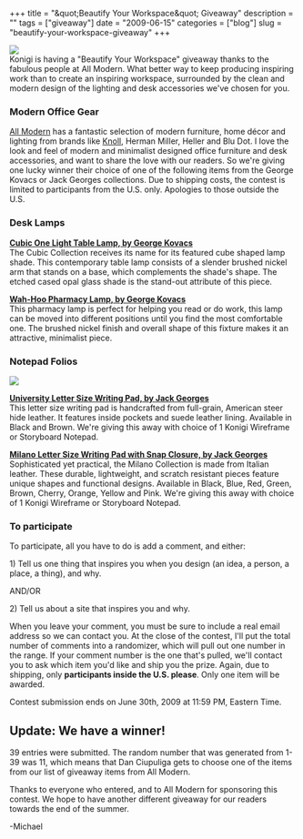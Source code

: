 +++
title = "&amp;quot;Beautify Your Workspace&amp;quot; Giveaway"
description = ""
tags = ["giveaway"]
date = "2009-06-15"
categories = ["blog"]
slug = "beautify-your-workspace-giveaway"
+++



  <div class="notebook-screenshot"><img src="http://media.konigi.com/notebook/allmodern-1.jpg" class="notebook-image" /></div><div class="dek">Konigi is having a "Beautify Your Workspace" giveaway thanks to the fabulous people at All Modern. What better way to keep producing inspiring work than to create an inspiring workspace, surrounded by the clean and modern design of the lighting and desk accessories we've chosen for you.</div>
<h3>Modern Office Gear</h3>
<p><a href="http://www.allmodern.com/">All Modern</a> has a fantastic selection of modern furniture, home décor and lighting from brands like <a href="http://www.allmodern.com/Knoll-%AE-C61166.html">Knoll</a>, Herman Miller, Heller and Blu Dot. I love the look and feel of modern and minimalist designed office furniture and desk accessories, and want to share the love with our readers. So we're giving one lucky winner their choice of one of the following items from the George Kovacs or Jack Georges collections.  Due to shipping costs, the contest is limited to participants from the U.S. only. Apologies to those outside the U.S. </p>
<h3>Desk Lamps</h3>
<p><strong><a href="http://www.allmodernlighting.com/George-Kovacs-P231-084-gkv1123.html">Cubic One Light Table Lamp, by George Kovacs</a></strong><br />
The Cubic Collection receives its name for its featured cube shaped lamp shade. This contemporary table lamp consists of a slender brushed nickel arm that stands on a base, which complements the shade's shape. The etched cased opal glass shade is the stand-out attribute of this piece.</p>
<p><strong><a href="http://www.allmodernlighting.com/George-Kovacs-P101-084-gkv1068.html">Wah-Hoo Pharmacy Lamp, by George Kovacs</a></strong><br />
This pharmacy lamp is perfect for helping you read or do work, this lamp can be moved into different positions until you find the most comfortable one. The brushed nickel finish and overall shape of this fixture makes it an attractive, minimalist piece.</p>
<h3>Notepad Folios</h3>
<div class="screenshot marbot1 martop1"><img src="http://konigi.s3.amazonaws.com/notebook/allmodern-2.jpg" /></div>
<p><strong><a href="http://www.allmodern.com/Jack-Georges-2111-JM1112.html">University Letter Size Writing Pad, by Jack Georges</a></strong><br />
This letter size writing pad is handcrafted from full-grain, American steer hide leather. It features inside pockets and suede leather lining. Available in Black and Brown. We're giving this away with choice of 1 Konigi Wireframe or Storyboard Notepad.</p>
<p><strong><a href="http://www.allmodern.com/Jack-Georges-3111-JM1045.html">Milano Letter Size Writing Pad with Snap Closure, by Jack Georges</a></strong><br />
Sophisticated yet practical, the Milano Collection is made from Italian leather. These durable, lightweight, and scratch resistant pieces feature unique shapes and functional designs. Available in Black, Blue, Red, Green, Brown, Cherry, Orange, Yellow and Pink. We're giving this away with choice of 1 Konigi Wireframe or Storyboard Notepad.</p>
<h3>To participate</h3>
<p>To participate, all you have to do is add a comment, and either: </p>
<p>1) Tell us one thing that inspires you when you design (an idea, a person, a place, a thing), and why.</p>
<p>AND/OR</p>
<p>2) Tell us about a site that inspires you and why.</p>
<p>When you leave your comment, you must be sure to include a real email address so we can contact you. At the close of the contest, I'll put the total number of comments into a randomizer, which will pull out one number in the range. If your comment number is the one that's pulled, we'll contact you to ask which item you'd like and ship you the prize. Again, due to shipping, only <strong>participants inside the U.S. please</strong>. Only one item will be awarded.</p>
<p>Contest submission ends on June 30th, 2009 at 11:59 PM, Eastern Time.</p>
<h2>Update: We have a winner!</h2>
<p>39 entries were submitted. The random number that was generated from 1-39 was 11, which means that Dan Ciupuliga gets to choose one of the items from our list of giveaway items from All Modern. </p>
<p>Thanks to everyone who entered, and to All Modern for sponsoring this contest. We hope to have another different giveaway for our readers towards the end of the summer. </p>
<p>-Michael</p>
    
  
